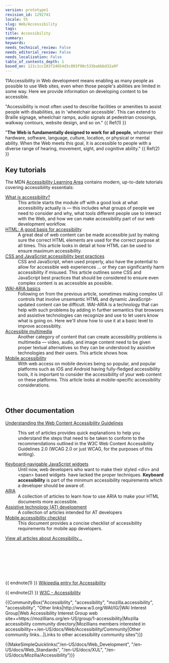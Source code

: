 ```yaml
---
version: prototype1
revision_id: 1292741
locale: th
slug: Web/Accessibility
tags: 
title: Accessibility
summary: 
keywords: 
needs_technical_review: False
needs_editorial_review: False
needs_localization: False
table_of_contents_depth: 1
based_on: 121c1cc183724654d3c893f90c533ba6bbd32a9f
---
```

<p>11<span class="seoSummary">Accessibility in Web development means enabling as many people as possible to use Web sites, even when those people's abilities are limited in some way. Here we provide information on developing content to be accessible.</span></p>

<p>"Accessibility is most often used to describe facilities or amenities to assist people with disabilities, as in 'wheelchair accessible'. This can extend to Braille signage, wheelchair ramps, audio signals at pedestrian crossings, walkway contours, website design, and so on." {{ Ref(1) }}</p>

<p>"<strong>The Web is fundamentally designed to work for all people</strong>, whatever their hardware, software, language, culture, location, or physical or mental ability. When the Web meets this goal, it is accessible to people with a diverse range of hearing, movement, sight, and cognitive ability." {{ Ref(2) }}</p>

<div class="cleared topicpage-table">
<div class="section">
<h2 class="Key_accessibility_tutorials" id="Key_accessibility_tutorials" name="Key_accessibility_tutorials">Key tutorials</h2>

<p>The MDN <a href="/en-US/docs/Learn/Accessibility">Accessibility Learning Area</a> contains modern, up-to-date tutorials covering accessibility essentials:</p>

<dl>
 <dt><a href="/en-US/docs/Learn/Accessibility/What_is_accessibility">What is accessibility?</a></dt>
 <dd>This article starts the module off with a good look at what accessibility actually is — this includes what groups of people we need to consider and why, what tools different people use to interact with the Web, and how we can make accessibility part of our web development workflow.</dd>
 <dt><a href="/en-US/docs/Learn/Accessibility/HTML">HTML: A good basis for accessibility</a></dt>
 <dd>A great deal of web content can be made accessible just by making sure the correct HTML elements are used for the correct purpose at all times. This article looks in detail at how HTML can be used to ensure maximum accessibility.</dd>
 <dt><a href="/en-US/docs/Learn/Accessibility/CSS_and_JavaScript">CSS and JavaScript accessibility best practices</a></dt>
 <dd>CSS and JavaScript, when used properly, also have the potential to allow for accessible web experiences ... or they can significantly harm accessibility if misused. This article outlines some CSS and JavaScript best practices that should be considered to ensure even complex content is as accessible as possible.</dd>
 <dt><a href="/en-US/docs/Learn/Accessibility/WAI-ARIA_basics">WAI-ARIA basics</a></dt>
 <dd>Following on from the previous article, sometimes making complex UI controls that involve unsemantic HTML and dynamic JavaScript-updated content can be difficult. WAI-ARIA is a technology that can help with such problems by adding in further semantics that browsers and assistive technologies can recognize and use to let users know what is going on. Here we'll show how to use it at a basic level to improve accessiblity.</dd>
 <dt><a href="/en-US/docs/Learn/Accessibility/Multimedia">Accessible multimedia</a></dt>
 <dd>Another category of content that can create accessibility problems is multimedia — video, audio, and image content need to be given proper textual alternatives so they can be understood by assistive technologies and their users. This article shows how.</dd>
 <dt><a href="/en-US/docs/Learn/Accessibility/Mobile">Mobile accessibility</a></dt>
 <dd>With web access on mobile devices being so popular, and popular platforms such as iOS and Android having fully-fledged accessibility tools, it is important to consider the accessibility of your web content on these platforms. This article looks at mobile-specific accessibility considerations.</dd>
</dl>

<p>&nbsp;</p>
</div>

<div class="section">
<h2 class="Other_documentation" id="Other_documentation" name="Other_documentation">Other documentation</h2>

<dl>
 <dt><a href="/en-US/docs/Web/Accessibility/Understanding_WCAG">Understanding the Web Content Accessibility Guidelines</a></dt>
 <dd>
 <p>This set of articles provides quick explanations to help you understand the steps that need to be taken to conform to the recommendations outlined in the W3C Web Content Accessibility Guidelines 2.0 (WCAG 2.0 or just WCAG, for the purposes of this writing).</p>
 </dd>
 <dt><a href="/en/Accessibility/Keyboard-navigable_JavaScript_widgets" title="en/Accessibility/Keyboard-navigable JavaScript widgets">Keyboard-navigable JavaScript widgets</a></dt>
 <dd>Until now, web developers who want to make their styled &lt;div&gt; and &lt;span&gt; based widgets&nbsp; have lacked the proper techniques. <strong>Keyboard accessibility</strong> is part of the minimum accessibility requirements which a developer should be aware of.</dd>
 <dt><a href="/en-US/docs/Accessibility/ARIA" title="/en-US/docs/Accessibility/ARIA">ARIA</a></dt>
 <dd>A collection of articles to learn how to use ARIA to make your HTML documents more accessible.</dd>
 <dt><a href="/en-US/docs/Accessibility/AT_Development" title="AT Development">Assistive technology (AT) development</a></dt>
 <dd>A collection of articles intended for AT developers</dd>
 <dt><a href="/en-US/docs/Web/Accessibility/Mobile_accessibility_checklist">Mobile accessibility checklist</a></dt>
 <dd>This document provides a concise checklist of accessibility requirements for mobile app developers.</dd>
</dl>

<p><span class="alllinks"><a href="/en-US/docs/tag/Accessibility" title="/en-US/docs/tag/Accessibility">View all articles about Accessibility...</a></span></p>

<p>&nbsp;</p>
</div>
&nbsp;

<p><br />
 &nbsp;</p>
</div>

<p>{{ endnote(1) }} <a class="external" href="http://en.wikipedia.org/wiki/Accessibility">Wikipedia entry for Accessibility</a></p>

<p>{{ endnote(2) }} <a href="http://www.w3.org/standards/webdesign/accessibility" title="http://www.w3.org/standards/webdesign/accessibility">W3C - Accessibility</a></p>

<p>{{CommunityBox("Accessibility", "accessibility", "mozilla.accessibility", "accessibility", "Other links|http://www.w3.org/WAI/IG/|WAI Interest Group|Web Accessibility Interest Group web site++https://mozillians.org/en-US/group/1-accessibility|Mozilla accessibility community directory|Mozillians members interested in accessibility++/en-US/docs/Web/Accessibility/Community|Other community links...|Links to other accessibility community sites")}}</p>

<p>{{MakeSimpleQuicklinks("/en-US/docs/Web_Development", "/en-US/docs/Web_Standards", "/en-US/docs/XUL", "/en-US/docs/Mozilla/Accessibility")}}</p>

